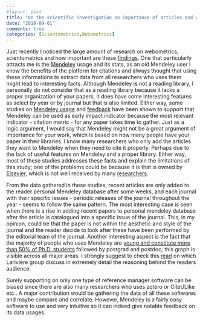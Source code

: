 ```yaml
---
#layout: post
title: "On the scientific investigation on importance of articles and webometrics/scientometrics"
date: "2018-09-01"
comments: true
categories: [Scientometrics,Webometrics]
---
```

Just recently I noticed the large amount of research on webometrics, scientometrics and how important are these [findings](https://onlinelibrary.wiley.com/journal/23301643). One that particularly attracts me is the [Mendeley](https://www.mendeley.com/) usage and its stats, as an old Mendeley user I know the benefits of the platform for citations and always thought that using these informations to extract data from all researchers who uses them might lead to interesting facts. Although Mendeley is not a reading library, I personally do not consider that as a reading library because it lacks a proper organization of your papers, it does have some interesting features as select by year or by journal but that is also limited. Either way, some studies on [Mendeley usage](https://doi.org/10.1002/asi.23909) and [feedback](https://doi.org/10.1002/asi.23286) have been shown to support that Mendeley can be used as early impact indicator because the most relevant indicator - citation metric - for any paper takes time to gather. Just as a logic argument, I would say that Mendeley might not be a great argument of importance for your work, which is based on how many people have your paper in their libraries. I know many researchers who only add the articles they want to Mendeley when they need to cite it properly. Perhaps due to the lack of useful features on Mendeley and a proper library. Either way, most of these studies addresses these facts and explain the limitations of this study; one of the problems could be because it is that is owned by [Elsevier](https://www.talyarkoni.org/blog/2016/12/12/why-i-still-wont-review-for-or-publish-with-elsevier-and-think-you-shouldnt-either/), which is not well received by many [researchers](http://thecostofknowledge.com/).

From the data gathered in these studies, recent articles are only added to the reader personal Mendeley database after some weeks, and each journal with their specific issues - periodic releases of the journal throughout the year - seems to follow the same pattern. The most interesting case is seen when there is a rise in adding recent papers to personal mendeley database after the article is catalogued into a specific issue of the journal. This, in my opinion, could be that the paper is not within the aesthetic and style of the journal and the reader decide to look after these have been performed by the editorial team of the journal. Another interesting aspect is the fact that the majority of people who uses Mendeley are [young and constitute more than 50% of Ph.D. students](https://doi.org/10.1002/asi.23286) followed by postgrad and postdoc; this graph is visible across all major areas. I strongly suggest to check this [read](https://doi.org/10.1002/asi.23286) on which Larivière group discuss in extremely detail the reasoning behind the readers audience.

Surely supporting on only one type of reference manager software can be biased since there are also many researchers who uses zotero or CiteULIke etc.. A major contribution would be gathering the data of all these softwares and maybe compare and correlate. However, Mendeley is a fairly easy software to use and very intuitive so it can indeed give notable feedback on its data usages.
